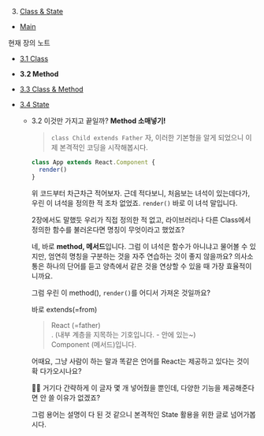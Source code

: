 3. [Class & State](3_Class_State.md)

- [Main](../../README.md)

현재 장의 노트

- [3.1 Class](3_Class.md)

- **3.2 Method**

- [3.3 Class & Method](3_Class&Method.md)

- [3.4 State](3_State.md)

  - 3.2 이것만 가지고 끝일까? **Method 소매넣기!**

    > `class Child extends Father` 자, 이러한 기본형을 알게 되었으니 이제 본격적인 코딩을 시작해봅시다.

    ```javascript
    class App extends React.Component {
      render()
    }
    ```

    위 코드부터 차근차근 적어보자. 근데 적다보니, 처음보는 녀석이 있는데다가, 우린 이 녀석을 정의한 적 조차 없었죠.
    `render()` 바로 이 녀석 말입니다.

    2장에서도 말했듯 우리가 직접 정의한 적 없고, 라이브러리나 다른 Class에서 정의한 함수를 불러온다면 명칭이 무엇이라고 했었죠?

    네, 바로 **method, 메서드**입니다. 그럼 이 녀석은 함수가 아니냐고 물어볼 수 있지만, 엄연히 명칭을 구분하는 것을 자주 연습하는 것이 좋지 않을까요? 의사소통은 하나의 단어를 듣고 양측에서 같은 것을 연상할 수 있을 때 가장 효율적이니까요.

    그럼 우린 이 method(), `render()`를 어디서 가져온 것일까요?

    바로 extends(=from)

    > React (=father) </br>
    > . (내부 계층을 지목하는 기호입니다. - 안에 있는~)</br>
    > Component (메서드)입니다.</br>

    어때요, 그냥 사람이 하는 말과 똑같은 언어를 React는 제공하고 있다는 것이 확 다가오시나요?

    🙋‍♂️ 거기다 간략하게 이 글자 몇 개 넣어줬을 뿐인데, 다양한 기능을 제공해준다면 안 쓸 이유가 없겠죠?

    그럼 용어는 설명이 다 된 것 같으니 본격적인 State 활용을 위한 글로 넘어가봅시다.
